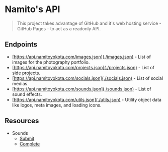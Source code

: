 # Namito's API

> This project takes advantage of GitHub and it's web hosting service - GitHub Pages - to act as a readonly API.

## Endpoints

-   [https://api.namitoyokota.com/images.json](./images.json) - List of images for the photography portfolio.
-   [https://api.namitoyokota.com/projects.json](./projects.json) - List of side projects.
-   [https://api.namitoyokota.com/socials.json](./socials.json) - List of social medias.
-   [https://api.namitoyokota.com/sounds.json](./sounds.json) - List of sound effects.
-   [https://api.namitoyokota.com/utils.json](./utils.json) - Utility object data like logos, meta images, and loading icons.

## Resources

-   Sounds
    -   [Submit](https://opengameart.org/content/menu-selection-click)
    -   [Complete](https://opengameart.org/content/completion-sound)
